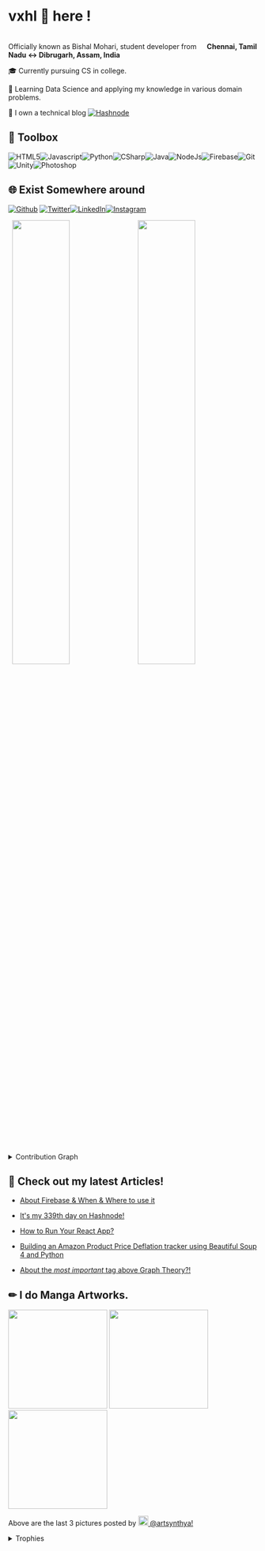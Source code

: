 <h1> vxhl 👾 here !</h1>

<p></br> Officially known as Bishal Mohari, student developer from <img src="https://image.flaticon.com/icons/png/512/3909/3909444.png" width="13"/> <b>Chennai, Tamil Nadu ↔ Dibrugarh, Assam, India</b>
<p>🎓 Currently pursuing CS  in college.</p>
<p>🤖 Learning Data Science and applying my knowledge in various domain problems. </p>
<p> 📝 I own a technical blog <a href="https://hashnode.com/@vxhlogs" target="_blank"><img alt="Hashnode" src="https://img.shields.io/badge/-Hashnode-2962FF?logo=hashnode&style=flat-square" /></a> </p>
<p>
<h2> 🧰 Toolbox </h2>

<img alt = "HTML5" src = "https://img.shields.io/badge/-html5-E34F26?&style=for-the-badge&logo=html5&logoColor=white" /><img alt = "Javascript" src = "https://img.shields.io/badge/-javascript-F7DF1E?&style=for-the-badge&logo=javascript&logoColor=black" /><img alt = "Python" src = "https://img.shields.io/badge/-Python-3776AB?&style=for-the-badge&logo=python&logoColor=yellow" /><img alt = "CSharp" src = "https://img.shields.io/badge/-C%20Sharp-white?&style=for-the-badge&logo=c%20sharp&logoColor=239120"/><img alt = "Java"  src = "https://img.shields.io/badge/-Java-007396?&style=for-the-badge&logo=java&logoColor=white" /><img alt = "NodeJs" src = "https://img.shields.io/badge/-Node.js-black?&style=for-the-badge&logo=node.js&logoColor=339933" /><img alt = "Firebase" src = "https://img.shields.io/badge/-Firebase-4c8bf5?&style=for-the-badge&&logo=firebase&logoColor=ffca28"/><img alt="Git"  src = "https://img.shields.io/badge/-Git-F05032?&style=for-the-badge&logo=git&logoColor=white"/><img alt="Unity" src = "https://img.shields.io/badge/-Unity-000000?&style=for-the-badge&logo=unity&logoColor=white"/><img alt="Photoshop" src = "https://img.shields.io/badge/-Adobe%20Photoshop-black?&style=for-the-badge&logo=adobe%20photoshop&logoColor=31a8ff" />

<h2>🌐 Exist Somewhere around </h2>
<p><a href="https://github.com/vxhl" target="_blank"><img alt="Github" src="https://img.shields.io/badge/GitHub-%2312100E.svg?&style=for-the-badge&logo=Github&logoColor=white" /></a> <a href="https://twitter.com/vxhlogs" target="_blank"><img alt="Twitter" src="https://img.shields.io/badge/twitter-%231DA1F2.svg?&style=for-the-badge&logo=twitter&logoColor=white" /></a><a href="https://www.linkedin.com/in/bishal-mohari" target="_blank"><img alt="LinkedIn" src="https://img.shields.io/badge/linkedin-%230077B5.svg?&style=for-the-badge&logo=linkedin&logoColor=white" /></a><a href="https://instagram.com/_vxhl_" target="_blank"><img alt="Instagram" src="https://img.shields.io/badge/instagram-%2312100E.svg?&style=for-the-badge&logo=instagram&logoColor=31a8ff" /></a>  
</p>
</p>

<p align="left">
  <img width="48%" src="https://github-readme-stats.vercel.app/api?username=vxhl&show_icons=true&theme=tokyonight&count_private=true&include_all_commits=true" /> 
  <img width="48%" src="https://github-readme-streak-stats.herokuapp.com/?user=vxhl&theme=tokyonight" />
</p>

<details><summary>Contribution Graph</summary>
<p align="left">
<img width="90%" src="https://activity-graph.herokuapp.com/graph?username=vxhl&theme=xcode" /></p>
</details>

<h2>🚨 Check out my latest Articles! </h2>
	
<!-- BLOG-POST-LIST:START -->

- [About Firebase & When & Where to use it](https://vxhlogs.hashnode.dev/about-firebase-and-when-and-where-to-use-it-ckp6fx03v095zmds15n0b0ocf)

- [It's my 339th day on Hashnode!](https://vxhlogs.hashnode.dev/its-my-339th-day-on-hashnode-ckp06qr0u0fhncrs1foqifdi6)

- [How to Run Your React App?](https://vxhlogs.hashnode.dev/how-to-run-your-react-app-ckfihjgba01yzots15zre1l9p)

- [Building an Amazon Product Price Deflation tracker using Beautiful Soup 4 and Python](https://vxhlogs.hashnode.dev/building-an-amazon-product-price-deflation-tracker-using-beautiful-soup-4-and-python-ckdt3heh200hkaps12soxcooi)
- [About the *most important* tag above Graph Theory?!](https://vxhlogs.hashnode.dev/about-the-most-important-tag-above-graph-theory-ckdbubgqz02dh66s185u1gufr)
<!-- BLOG-POST-LIST:END -->
<h2>✏ I do Manga Artworks.</h2>
<p><img width="200" src="https://www.picuki.com/hosted-by-instagram/url=https%3A%7C%7C%7C%7Cinstagram.fiev22-1.fna.fbcdn.net%7C%7Cv%7C%7Ct51.2885-15%7C%7Ce35%7C%7C186790495_4104108659650551_6300608710679699091_n.jpg%3Ftp%3D1%26_nc_ht%3Dinstagram.fiev22-1.fna.fbcdn.net%26_nc_cat%3D103%26_nc_ohc%3DVwMAXtP0ur8AX8GQC8j%26edm%3DAP_V10EBAAAA%26ccb%3D7-4%26oh%3D4a8cd5208b3d74da2712adb379ef548f%26oe%3D60BAD895%26_nc_sid%3D4f375e" /> <img width="200" src="https://www.picuki.com/hosted-by-instagram/url=https%3A%7C%7C%7C%7Cinstagram.fiev22-2.fna.fbcdn.net%7C%7Cv%7C%7Ct51.2885-15%7C%7Ce35%7C%7C185126008_2899538813594785_6420590093158274864_n.jpg%3Ftp%3D1%26_nc_ht%3Dinstagram.fiev22-2.fna.fbcdn.net%26_nc_cat%3D101%26_nc_ohc%3Do8-xupocPyoAX_Kv1Vu%26edm%3DAP_V10EBAAAA%26ccb%3D7-4%26oh%3Da1beba6300df333838949524e6a3ce57%26oe%3D60BAB095%26_nc_sid%3D4f375e" /> <img width="200" src="https://www.picuki.com/hosted-by-instagram/url=https%3A%7C%7C%7C%7Cinstagram.fiev22-1.fna.fbcdn.net%7C%7Cv%7C%7Ct51.2885-15%7C%7Ce35%7C%7C181898794_471939574111423_2951291280507501579_n.jpg%3Ftp%3D1%26_nc_ht%3Dinstagram.fiev22-1.fna.fbcdn.net%26_nc_cat%3D107%26_nc_ohc%3DP9-xkUOxEt0AX8Ts3n7%26edm%3DAP_V10EBAAAA%26ccb%3D7-4%26oh%3Db8eb79d9f044bc053c9f6901853c2db3%26oe%3D60BAFFC8%26_nc_sid%3D4f375e" /></p>
<p>Above are the last 3 pictures posted by <a href="https://www.instagram.com/artsynthya/" target="_blank"><img src="https://upload.wikimedia.org/wikipedia/commons/thumb/e/e7/Instagram_logo_2016.svg/1024px-Instagram_logo_2016.svg.png" width="20"/> @artsynthya!</a><br/>

<details><summary>Trophies</summary>
<p align="left">
<img width=900 src="https://github-profile-trophy.vercel.app/?username=vxhl&column=7&theme=gruvbox&no-frame=true"/>
</details>

